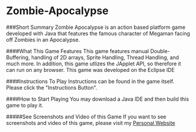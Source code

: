 Zombie-Apocalypse
=================


###Short Summary
Zombie Apocalypse is an action based platform game developed with Java that features the famous character of Megaman facing off Zombies in an Apocalypse. 

####What This Game Features
This game features manual Double-Buffering, handling of 2D arrays, Sprite Handling, Thread Handling, and much more. In addition, this game utlizes the JApplet API, so therefore it can run on any browser. This game was developed on the Eclipse IDE 


####Instructions To Play
Instructions can be found in the game itself. Please click the "Instructions Button".


####How to Start Playing
You may download a Java IDE and then build this game to play it.


#####See Screenshots and Video of this Game
If you want to see screenshots and video of this game, please visit my <a href="https://ece.uwaterloo.ca/~zu2syed/projects.html#zombie_apocalypse">Personal Website</a>
